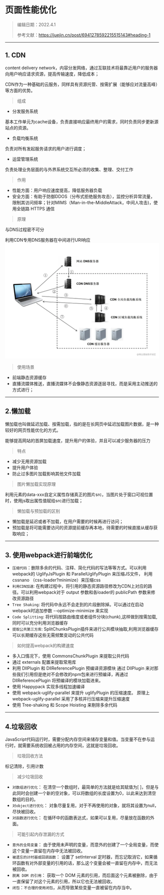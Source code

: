 # 页面性能优化
>编辑日期：2022.4.1
>
>参考文献：https://juejin.cn/post/6941278592215515143#heading-1
----------
## 1. CDN
content delivery network，内容分发网络，通过互联技术将最靠近用户的服务器向用户响应请求资源，提高传输速度，降低成本；

CDN作为一种基础的云服务，同样具有资源托管、按需扩展（能够应对流量高峰）等方面的优势。

>组成
- 分发服务系统

基本工作单元为cache设备，负责直接响应最终用户的需求，同时负责同步更新源站点的资源。
- 负载均衡系统

负责对所有发起服务请求的用户进行调度；
- 运营管理系统

负责处理业务层面的与外界系统交互所必须的收集、整理、交付工作

> 作用
- 性能方面：用户响应速度提高，降低服务器负载
- 安全方面：有助于防御DDOS（分布式拒绝服务攻击），监控分析异常流量，限制其访问频率；针对MIMS（Man-in-the-MiddleAttack，中间人攻击)，使用全链路 HTTPS 通信

> 原理

与DNS过程密不可分

利用CDN专用DNS服务器在中间进行URl响应
![CDN响应过程](https://raw.githubusercontent.com/MoreCodeByTR/static-resources/master/imgs/HTTP/cdn.png)

> 使用场景
- 前端静态资源缓存
- 直播流媒体推送，直播流媒体不会像静态资源逐层寻找，而是采用主动推送的方式进行；

-------
## 2.懒加载
懒加载也叫做延迟加载、按需加载，指的是在长网页中延迟加载图片数据，是一种较好的网页性能优化的方式。

能够提高网站的首屏加载速度，提升用户的体验，并且可以减少服务器的压力

> 特点
- 减少无用资源加载
- 提升用户体验
- 防止过多图片加载影响其他文件加载

> 图片懒加载实现原理

利用元素的data-xxx自定义属性存储真正的图片src，当图片处于窗口可视位置时，使用js取出属性值赋给src进行加载；

> 懒加载与预加载的区别
- 懒加载是延迟或者不加载，在用户需要的时候再进行访问；
- 预加载是将可能需要访问的资源提前缓存再本地，待需要的时候直接从缓存获取响应；

-----
## 3. 使用webpack进行前端优化
- `压缩代码`：删除多余的代码、注释、简化代码的写法等等⽅式。可以利⽤webpack的 UglifyJsPlugin 和 ParallelUglifyPlugin 来压缩JS⽂件， 利⽤ cssnano （css-loader?minimize）来压缩css
- `利⽤CDN加速`: 在构建过程中，将引⽤的静态资源路径修改为CDN上对应的路径。可以利⽤webpack对于 output 参数和各loader的 publicPath 参数来修改资源路径
- `Tree Shaking`: 将代码中永远不会⾛到的⽚段删除掉。可以通过在启动webpack时追加参数 --optimize-minimize 来实现
- `Code Splitting`: 将代码按路由维度或者组件分块(chunk),这样做到按需加载,同时可以充分利⽤浏览器缓存
- `提取公共第三⽅库`: SplitChunksPlugin插件来进⾏公共模块抽取,利⽤浏览器缓存可以⻓期缓存这些⽆需频繁变动的公共代码


> 如何提高webpack的构建速度
- 多⼊⼝情况下，使⽤ CommonsChunkPlugin 来提取公共代码
- 通过 externals 配置来提取常⽤库
- 利⽤ DllPlugin 和 DllReferencePlugin 预编译资源模块 通过 DllPlugin 来对那些我们引⽤但是绝对不会修改的npm包来进⾏预编译，再通过 DllReferencePlugin 将预编译的模块加载进来。
- 使⽤ Happypack 实现多线程加速编译
- 使⽤ webpack-uglify-parallel 来提升 uglifyPlugin 的压缩速度。 原理上 webpack-uglify-parallel 采⽤了多核并⾏压缩来提升压缩速度
- 使⽤ Tree-shaking 和 Scope Hoisting 来剔除多余代码

----
## 4.垃圾回收
JavaScript代码运行时，需要分配内存空间来储存变量和值。当变量不在参与运行时，就需要系统收回被占用的内存空间，这就是垃圾回收。

>垃圾回收方法

标记清除，引用计数

>减少垃圾回收
- `对数组进行优化`： 在清空一个数组时，最简单的方法就是给其赋值为[ ]，但是与此同时会创建一个新的空对象，可以将数组的长度设置为0，以此来达到清空数组的目的。
- `对object进行优化`： 对象尽量复用，对于不再使用的对象，就将其设置为null，尽快被回收。
- `对函数进行优化`： 在循环中的函数表达式，如果可以复用，尽量放在函数的外面。


>可能引起内存泄漏的方式
- `意外的全局变量`： 由于使用未声明的变量，而意外的创建了一个全局变量，而使这个变量一直留在内存中无法被回收。
- `被遗忘的计时器或回调函数`： 设置了 setInterval 定时器，而忘记取消它，如果循环函数有对外部变量的引用的话，那么这个变量会被一直留在内存中，而无法被回收。
- `脱离 DOM 的引用`： 获取一个 DOM 元素的引用，而后面这个元素被删除，由于一直保留了对这个元素的引用，所以它也无法被回收。
- `闭包`：`不合理的使用闭包`，从而导致某些变量一直被留在内存当中。




